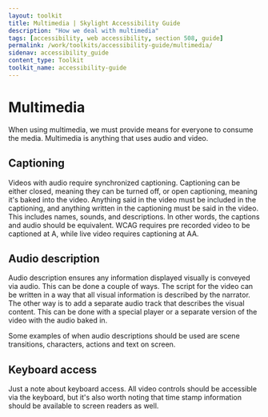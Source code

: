 ```yaml
---
layout: toolkit
title: Multimedia | Skylight Accessibility Guide
description: "How we deal with multimedia"
tags: [accessibility, web accessibility, section 508, guide]
permalink: /work/toolkits/accessibility-guide/multimedia/
sidenav: accessibility_guide
content_type: Toolkit
toolkit_name: accessibility-guide
---
```


# Multimedia

When using multimedia, we must provide means for everyone to consume the media. Multimedia is anything that uses audio and video.

## Captioning

Videos with audio require synchronized captioning. Captioning can be either closed, meaning they can be turned off, or open captioning, meaning it's baked into the video. Anything said in the video must be included in the captioning, and anything written in the captioning must be said in the video. This includes names, sounds, and descriptions. In other words, the captions and audio should be equivalent. WCAG requires pre recorded video to be captioned at A, while live video requires captioning at AA.

## Audio description

Audio description ensures any information displayed visually is conveyed via audio. This can be done a couple of ways. The script for the video can be written in a way that all visual information is described by the narrator. The other way is to add a separate audio track that describes the visual content. This can be done with a special player or a separate version of the video with the audio baked in.

Some examples of when audio descriptions should be used are scene transitions, characters, actions and text on screen.  

## Keyboard access

Just a note about keyboard access. All video controls should be accessible via the keyboard, but it's also worth noting that time stamp information should be available to screen readers as well.
